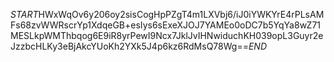$START$HWxWqOv6y206oy2sisCogHpPZgT4m1LXVbj6/iJ0iYWKYrE4rPLsAMFs68zvWWRscrYp1XdqeGB+esIys6sExeXJOJ7YAMEo0oDC7b5YqYa8wZ71MESLkpWMThbqog6E9iR8yrPewI9Ncx7JklJvIHNwiduchKH039opL3Guyr2eJzzbcHLKy3eBjAkcYUoKh2YXk5J4p6kz6RdMsQ78Wg==$END$